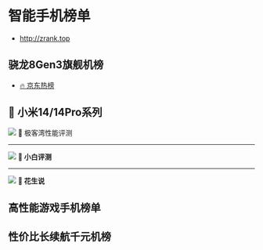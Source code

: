 # 智能手机榜单 
- <http://zrank.top>

## 骁龙8Gen3旗舰机榜
- [🔥 京东热榜](https://jingfen.jd.com/item?_blank&u_act_p=union-activity&union_page_id=261786&utm_campaign=t_1001147581)

## 🌟 小米14/14Pro系列

[![](https://i0.hdslb.com/bfs/archive/2d87d01dd71b375c4cb07da3e1426a992095c54a.jpg@672w_378h_1c_!web-search-common-cover.avif)](https://player.bilibili.com/player.html?_blank&aid=235003754&bvid=BV1me411R7Ha&cid=1311287114&p=1)
🔼 极客湾性能评测

---

[![](https://i1.hdslb.com/bfs/archive/7128b11926e000e11f86600da720f726ccaf7131.jpg@672w_378h_1c_!web-search-common-cover.avif)](https://www.bilibili.com/video/BV1nu4y1Y7XZ/)
  **🔼 小白评测**

 ---

   [![](https://i2.hdslb.com/bfs/archive/61ebab63b9049d1c7f30f85ab2045741da16f389.jpg@672w_378h_1c_!web-search-common-cover)](https://www.bilibili.com/video/BV1ka4y1S7EC)
**🔼 花生说**

## 高性能游戏手机榜单

## 性价比长续航千元机榜
